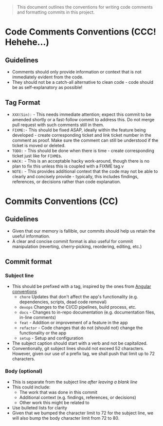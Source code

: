 > This document outlines the conventions for writing code comments and formatting commits in this project.

# Code Comments Conventions (CCC! Hehehe...)

## Guidelines

- Comments should only provide information or context that is not immediately evident from the code.
- They should not be a catch-all alternative to clean code - code should be as self-explanatory as possible!

## Tag Format

- `XXX(Sin):` - This needs immediate attention; expect this commit to be amended shortly or a fast-follow commit to address this. Do not merge pull request with such comments still in them.
- `FIXME:`- This should be fixed ASAP, ideally within the feature being developed - create corresponding ticket and link ticket number in the comment as proof. Make sure the comment can still be understood if the ticket is moved or deleted.
- `TODO:` - This should be done when there is time - create corresponding ticket just like for `FIXME`s.
- `HACK:` - This is an acceptable hacky work-around, though there is no plan to fix this unless this is coupled with a FIXME tag.v
- `NOTE:` - This provides additional context that the code may not be able to clearly and concisely provide - typically, this includes findings, references, or decisions rather than code explanation.

# Commits Conventions (CC)

## Guidelines

- Given that our memory is fallible, our commits should help us retain the useful information.
- A clear and concise commit format is also useful for commit manipulation (reverting, cherry-picking, reordering, editing, etc.)

## Commit format

### Subject line

- This should be prefixed with a tag, inspired by the ones from [Angular conventions](https://github.com/angular/angular/blob/22b96b9/CONTRIBUTING.md#type)
  - `chore` Updates that don't affect the app's functionality (e.g. dependencies, scripts, dead code removal)
  - `devops` Changes to the CI/CD pipelines, build process, etc.
  - `docs` - Changes to in-repo documentation (e.g. documentation files, in-line comments)
  - `feat` - Addition or improvement of a feature in the app
  - `refactor` - Code changes that do not (should not) change the functionality or the app
  - `setup` - Setup and configuration
- The subject caption should start with a verb and not be capitalized.
- Conventionally, git subject lines should not exceed 52 characters. However, given our use of a prefix tag, we shall push that limit up to 72 characters.

### Body (optional)

- This is separate from the subject line _after leaving a blank line_
- This could include:
  - The work that was done in this commit
  - Additional context (e.g. findings, references, or decisions)
  - Other work this might be related to
- Use bulleted lists for clarity
- Given that we bumped the character limit to 72 for the subject line, we will also bump the body character limit from 72 to 80.
